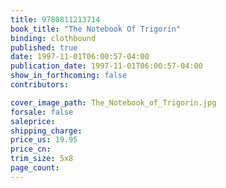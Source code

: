 ```yaml
---
title: 9780811213714
book_title: "The Notebook Of Trigorin"
binding: clothbound
published: true
date: 1997-11-01T06:00:57-04:00
publication_date: 1997-11-01T06:00:57-04:00
show_in_forthcoming: false
contributors:

cover_image_path: The_Notebook_of_Trigorin.jpg
forsale: false
saleprice:
shipping_charge:
price_us: 19.95
price_cn:
trim_size: 5x8
page_count:
---
```


